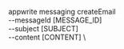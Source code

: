 appwrite messaging createEmail \
        --messageId [MESSAGE_ID] \
        --subject [SUBJECT] \
        --content [CONTENT] \









